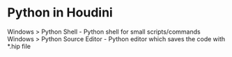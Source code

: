 # Python in Houdini

Windows > Python Shell - Python shell for small scripts/commands  
Windows > Python Source Editor - Python editor which saves the code with *.hip file